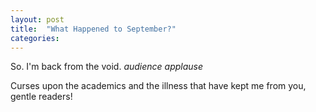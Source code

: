 ```yaml
---
layout: post
title:  "What Happened to September?"
categories:
---
```


So. I'm back from the void. *audience applause*

Curses upon the academics and the illness that have kept me from you, gentle readers! 